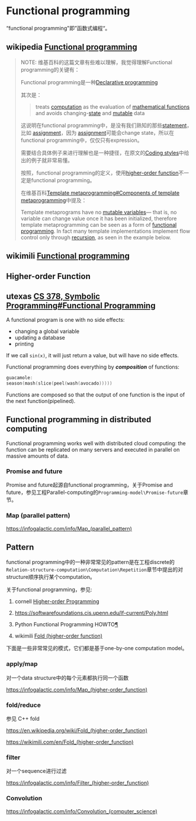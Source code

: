 # Functional programming

“functional programming"即”函数式编程“。

## wikipedia [Functional programming](https://en.wikipedia.org/wiki/Functional_programming)

> NOTE: 维基百科的这篇文章有些难以理解，我觉得理解Functional programming的关键有：
>
> Functional programming是一种[Declarative programming](https://en.wikipedia.org/wiki/Declarative_programming)
>
> 其次是：
>
> > treats [computation](https://en.wikipedia.org/wiki/Computation) as the evaluation of [mathematical functions](https://en.wikipedia.org/wiki/Function_(mathematics)) and avoids changing-[state](https://en.wikipedia.org/wiki/Program_state) and [mutable](https://en.wikipedia.org/wiki/Immutable_object) data
>
> 这说明在functional programming中，是没有我们熟知的那些[statement](https://en.wikipedia.org/wiki/Statement_(computer_science))，比如 [assignment](https://en.wikipedia.org/wiki/Assignment_(computer_science))，因为 [assignment](https://en.wikipedia.org/wiki/Assignment_(computer_science))可能会change state，所以在functional programming中，仅仅只有expression。
>
> 需要结合具体例子来进行理解也是一种捷径，在原文的[Coding styles](https://en.wikipedia.org/wiki/Functional_programming#Coding_styles)中给出的例子就非常易懂。
>
> 按照，functional programming的定义，使用[higher-order function](https://en.wikipedia.org/wiki/Higher-order_function)不一定是functional programming。
>
> 在维基百科[Template metaprogramming#Components of template metaprogramming](https://en.wikipedia.org/wiki/Template_metaprogramming#Components_of_template_metaprogramming)中提及：
>
> Template metaprograms have no [mutable variables](https://en.wikipedia.org/wiki/Immutable_object)— that is, no variable can change value once it has been initialized, therefore template metaprogramming can be seen as a form of [functional programming](https://en.wikipedia.org/wiki/Functional_programming). In fact many template implementations implement flow control only through [recursion](https://en.wikipedia.org/wiki/Recursion_(computer_science)), as seen in the example below.



## wikimili [Functional programming](https://wikimili.com/en/Functional_programming)



## Higher-order Function

## utexas [CS 378, Symbolic Programming#Functional Programming](https://www.cs.utexas.edu/~novak/cs378.pdf)

A functional program is one with no side effects:

- changing a global variable
- updating a database
- printing

If we call `sin(x)`, it will just return a value, but will have no side effects.

Functional programming does everything by ***composition*** of functions:

```C++
guacamole:
season(mash(slice(peel(wash(avocado)))))
```

Functions are composed so that the output of one function is the input of the next function(pipelined). 

## Functional programming in distributed computing

Functional programming works well with distributed cloud computing: the function can be replicated on many servers and executed in parallel on massive amounts of data.



### Promise and future

Promise and future起源自functional programming，关于Promise and future，参见工程Parallel-computing的`Programming-model\Promise-future`章节。

### Map (parallel pattern)

https://infogalactic.com/info/Map_(parallel_pattern)

## Pattern

functional programming中的一种非常常见的pattern是在工程discrete的`Relation-structure-computation\Computation\Repetition`章节中提出的对structure顺序执行某个computation。

关于functional programming，参见:

1) cornell [Higher-order Programming](https://www.cs.cornell.edu/courses/cs3110/2017fa/l/06-hop/notes.html)

2) https://softwarefoundations.cis.upenn.edu/lf-current/Poly.html

3) Python Functional Programming HOWTO[¶](https://docs.python.org/3/howto/functional.html#functional-programming-howto)

4) wikimili [Fold (higher-order function)](https://wikimili.com/en/Fold_(higher-order_function))



下面是一些非常常见的模式，它们都是基于one-by-one computation model。

### apply/map

对一个data structure中的每个元素都执行同一个函数

https://infogalactic.com/info/Map_(higher-order_function)

### fold/reduce



参见 C++ fold

https://en.wikipedia.org/wiki/Fold_(higher-order_function)

https://wikimili.com/en/Fold_(higher-order_function)

### filter

对一个sequence进行过滤

https://infogalactic.com/info/Filter_(higher-order_function)

### Convolution

https://infogalactic.com/info/Convolution_(computer_science)


